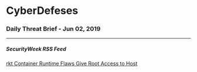 # CyberDefeses
### Daily Threat Brief - Jun 02, 2019

 
-----
 
##### SecurityWeek RSS Feed
[rkt Container Runtime Flaws Give Root Access to Host](http://feedproxy.google.com/~r/Securityweek/~3/K2ajf7Gb1kI/rkt-container-runtime-flaws-give-root-access-host)
 
